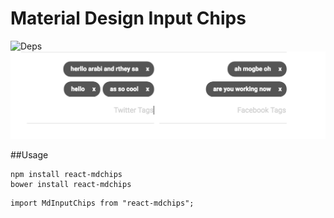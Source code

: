 # Material Design Input Chips


![Deps](https://img.shields.io/badge/dependencies-up--to--date-green.svg)
![ScreenShot](/shots.png?raw=true)


##Usage

```
npm install react-mdchips
bower install react-mdchips
```

```
import MdInputChips from "react-mdchips";


```

